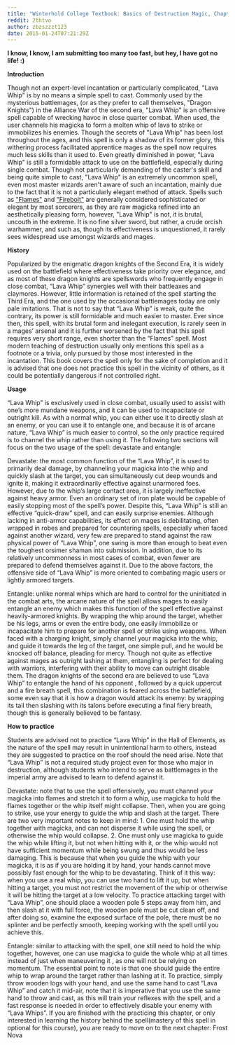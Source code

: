 ```yaml
---
title: "Winterhold College Textbook: Basics of Destruction Magic, Chapter III: Lava Whip"
reddit: 2thtvo
author: zbzszzzt123
date: 2015-01-24T07:21:29Z
---
```


**I know, I know, I am submitting too many too fast, but hey, I have got no life! :)**
		

**Introduction**

Though not an expert-level incantation or particularly complicated, "Lava Whip" is by no means a simple spell to cast. Commonly used by the mysterious battlemages, (or as they prefer to call themselves, "Dragon Knights") in the Alliance War of the second era, "Lava Whip" is an offensive spell capable of wrecking havoc in close quarter combat. When used, the user channels his magicka to form a molten whip of lava to strike or immobilizes his enemies. Though the secrets of "Lava Whip" has been lost throughout the ages, and this spell is only a shadow of its former glory, this withering process facilitated apprentice mages as the spell now requires much less skills than it used to. Even greatly diminished in power, "Lava Whip" is still a formidable attack to use on the battlefield, especially during single combat. Though not particularly demanding of the caster's skill and being quite simple to cast, "Lava Whip" is an extremely uncommon spell, even most master wizards aren't aware of such an incantation, mainly due to the fact that it is not a particularly elegant method of attack.  Spells such as ["Flames"](http://www.reddit.com/r/teslore/comments/2tabj8/winterhold_college_textbook_basics_of_destruction/) and ["Firebolt"](http://www.reddit.com/r/teslore/comments/2tdw41/winterhold_college_textbook_basics_of_destruction/) are generally considered sophisticated or elegant by most sorcerers, as they are raw magicka refined into an aesthetically pleasing form, however, "Lava Whip" is not, it is brutal, uncouth in the extreme. It is no fine silver sword, but rather, a crude orcish warhammer, and such as, though its effectiveness is unquestioned, it rarely sees widespread use amongst wizards and mages.

**History**


Popularized by the enigmatic dragon knights of the Second Era, it is widely used on the battlefield where effectiveness take priority over elegance, and as most of these dragon knights are spellswords who frequently engage in close combat, “Lava Whip” synergies well with their battleaxes and claymores. However, little information is retained of the spell starting the Third Era, and the one used by the occasional  battlemages today are only pale imitations. That is not to say that “Lava Whip” is weak, quite the contrary, its power is still formidable and much easier to master. Ever since then, this spell, with its brutal form and inelegant execution, is rarely seen in a mages’ arsenal and it is further worsened by the fact that this spell requires very short range, even shorter than the “Flames” spell. Most modern teaching of destruction usually only mentions this spell as a footnote or a trivia, only pursued by those most interested in the incantation. This book covers the spell only for the sake of completion and it is advised that one does not practice this spell in the vicinity of others, as it could be potentially dangerous if not controlled right.
 
**Usage**


“Lava Whip” is exclusively used in close combat, usually used to assist with one’s more mundane weapons, and it can be used to incapacitate or outright kill. As with a normal whip, you can either use it to directly slash at an enemy, or you can use it to entangle one, and because it is of arcane nature, “Lava Whip” is much easier to control, so the only practice required is to channel the whip rather than using it. The following two sections will focus on the two usage of the spell: devastate and entangle:

Devastate: the most common function of the “Lava Whip”, it is used to primarily deal damage, by channeling your magicka into the whip and quickly slash at the target, you can simultaneously cut deep wounds and ignite it, making it extraordinarily effective against unarmored foes. However, due to the whip’s large contact area, it is largely ineffective against heavy armor. Even an ordinary set of iron plate would be capable of easily stopping most of the spell’s power. Despite this, “Lava Whip” is still an effective “quick-draw” spell, and can easily surprise enemies. Although lacking in anti-armor capabilities, its effect on mages is debilitating, often wrapped in robes and prepared for countering spells, especially when faced against another wizard, very few are prepared to stand against the raw physical power of  “Lava Whip”, one swing is more than enough to beat even the toughest orsimer shaman into submission.  In addition, due to its relatively uncommonness in most cases of combat, even fewer are prepared to defend themselves against it. Due to the above factors, the offensive side of “Lava Whip” is more oriented to combating magic users or lightly armored targets. 

Entangle: unlike normal whips which are hard to control for the uninitiated in the combat arts, the arcane nature of the spell allows mages to easily entangle an enemy which makes this function of the spell effective against heavily-armored knights. By wrapping the whip around the target, whether be his legs, arms or even the entire body, one easily immobilize or incapacitate him to prepare for another spell or strike using weapons.  When faced with a charging knight, simply channel your magicka into the whip, and guide it towards the leg of the target, one simple pull, and he would be knocked off balance, pleading for mercy. Though not quite as effective against mages as outright lashing at them, entangling is perfect for dealing with warriors, interfering with their ability to move can outright disable them. The dragon knights of the second era are believed to use “Lava Whip” to entangle the hand of his opponent , followed by a quick uppercut and a fire breath spell, this combination is feared across the battlefield, some even say that it is how a dragon would attack its enemy: by wrapping its tail then slashing with its talons before executing a final fiery breath, though this is generally believed to be fantasy. 

**How to practice**


Students are advised not to practice “Lava Whip” in the Hall of Elements, as the nature of the spell may result in unintentional harm to others, instead they are suggested to practice on the roof should the need arise. Note that “Lava Whip” is not a required study project even for those who major in destruction, although students who intend to serve as battlemages in the imperial army are advised to learn to defend against it. 


Devastate: note that to use the spell offensively, you must channel your magicka into flames and stretch it to form a whip, use magicka to hold the flames together or the whip itself might collapse. Then, when you are going to strike, use your energy to guide the whip and slash at the target. There are two very important notes to keep in mind: 1. One must hold the whip together with magicka, and can not disperse it while using the spell, or otherwise the whip would collapse. 2. One must only use magicka to guide the whip while lifting it, but not when hitting with it, or the whip would not have sufficient momentum while being swung and thus would be less damaging. This is because that when you guide the whip with your magicka, it is as if you are holding it by hand, your hands cannot move possibly fast enough for the whip to be devastating. Think of it this way: when you use a real whip, you can use two hand to lift it up, but when hitting a target, you must not restrict the movement of the whip or otherwise it will be hitting the target at a low velocity. To practice attacking target with “Lava Whip”, one should place a wooden pole 5 steps away from him, and then slash at it with full force, the wooden pole must be cut clean off, and after doing so, examine the exposed surface of the pole, there must be no splinter and be perfectly smooth, keeping working with the spell until you achieve this.


Entangle: similar to attacking with the spell, one still need to hold the whip together, however, one can use magicka to guide the whole whip at all times instead of just when maneuvering it , as one will not be relying on momentum. The essential point to note is that one should guide the entire whip to wrap around the target rather than lashing at it. To practice, simply throw wooden logs with your hand, and use the same hand to cast “Lava Whip” and catch it mid-air, note that it is imperative that you use the same hand to throw and cast, as this will train your reflexes with the spell, and a fast response is needed in order to effectively disable your enemy with “Lava Whips”.
If you are finished with the practicing this chapter, or only interested in learning the history behind the spell(mastery of this spell in optional for this course), you are ready to move on to the next chapter: Frost Nova

